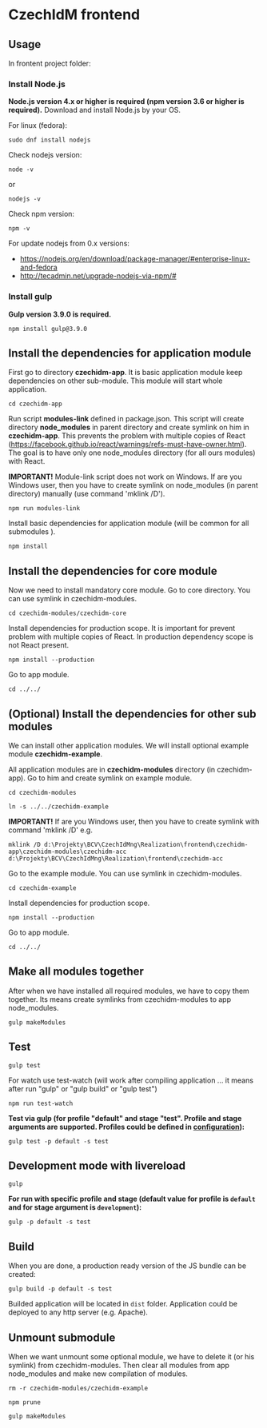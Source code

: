 # CzechIdM frontend


## Usage

In frontent project folder:

### Install Node.js

**Node.js version 4.x or higher is required (npm version 3.6 or higher is required).** Download and install Node.js by your OS.

For linux (fedora):

`sudo dnf install nodejs`

Check nodejs version:

`node -v`

or

`nodejs -v`

Check npm version:

`npm -v`

For update nodejs from 0.x versions:
* https://nodejs.org/en/download/package-manager/#enterprise-linux-and-fedora
* http://tecadmin.net/upgrade-nodejs-via-npm/#

### Install gulp

**Gulp version 3.9.0 is required.**

`npm install gulp@3.9.0`

## Install the dependencies for application module

First go to directory **czechidm-app**. It is basic application module keep dependencies on other sub-module.
This module will start whole application.

`cd czechidm-app`

Run script **modules-link** defined in package.json. This script will create directory **node_modules** in parent directory and create symlink on him in **czechidm-app**. This prevents the problem with multiple copies of React (https://facebook.github.io/react/warnings/refs-must-have-owner.html). The goal is to have only one node_modules directory (for all ours modules) with React.

**IMPORTANT!** Module-link script does not work on Windows. If are you Windows user, then you have to create symlink on node_modules (in parent directory) manually (use command 'mklink /D').

`npm run modules-link`

Install basic dependencies for application module (will be common for all submodules ).

`npm install`

## Install the dependencies for core module

Now we need to install mandatory core module. Go to core directory. You can use symlink in czechidm-modules.

`cd czechidm-modules/czechidm-core`

Install dependencies for production scope. It is important for prevent problem with multiple copies of React. In production dependency scope is not React present.

`npm install --production`

Go to app module.

`cd ../../`

## (Optional) Install the dependencies for other sub modules

We can install other application modules. We will install optional example module **czechidm-example**.

All application modules are in **czechidm-modules** directory (in czechidm-app). Go to him and create symlink on example module.

`cd czechidm-modules`

`ln -s ../../czechidm-example`

**IMPORTANT!** If are you Windows user, then you have to create symlink with command 'mklink /D' e.g.

`mklink /D d:\Projekty\BCV\CzechIdMng\Realization\frontend\czechidm-app\czechidm-modules\czechidm-acc d:\Projekty\BCV\CzechIdMng\Realization\frontend\czechidm-acc`

Go to the example module. You can use symlink in czechidm-modules.

`cd czechidm-example`

Install dependencies for production scope.

`npm install --production`

Go to app module.

`cd ../../`

## Make all modules together
After when we have installed all required modules, we have to copy them together. Its means create symlinks from czechidm-modules to app node_modules.

`gulp makeModules`

## Test

`gulp test`

For watch use test-watch (will work after compiling application ... it means after run "gulp" or "gulp build" or "gulp test")

`npm run test-watch`

__Test via gulp (for profile "default" and stage "test". Profile and stage arguments are supported. Profiles could be defined in [configuration](./czechidm-app/config)):__

`gulp test -p default -s test`

## Development mode with livereload

`gulp`

__For run with specific profile and stage (default value for profile is `default`  and for stage argument is `development`):__

`gulp -p default -s test`

## Build

When you are done, a production ready version of the JS bundle can be created:

`gulp build -p default -s test`

Builded application will be located in `dist` folder. Application could be deployed to any http server (e.g. Apache).

## Unmount submodule
When we want unmount some optional module, we have to delete it (or his symlink) from czechidm-modules. Then clear all modules from app node_modules and make new compilation of modules.

`rm -r czechidm-modules/czechidm-example`

`npm prune`

`gulp makeModules`
